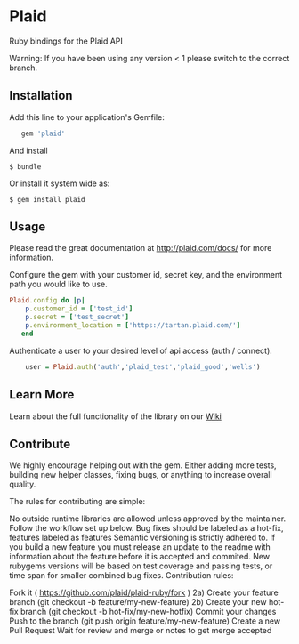 # Plaid

Ruby bindings for the Plaid API

Warning: If you have been using any version < 1 please switch to the correct branch. 

## Installation

Add this line to your application's Gemfile:

```ruby
   gem 'plaid'
```

And install

    $ bundle

Or install it system wide as:

    $ gem install plaid

## Usage

Please read the great documentation at http://plaid.com/docs/ for more information.

Configure the gem with your customer id, secret key, and the environment path you would like to use.

```ruby
Plaid.config do |p|
    p.customer_id = ['test_id']
    p.secret = ['test_secret']
    p.environment_location = ['https://tartan.plaid.com/']
   end
```

Authenticate a user to your desired level of api access (auth / connect).

```ruby
    user = Plaid.auth('auth','plaid_test','plaid_good','wells')
```

## Learn More

Learn about the full functionality of the library on our [Wiki](https://github.com/plaid/plaid-ruby/wiki)

## Contribute

We highly encourage helping out with the gem. Either adding more tests, building new helper classes, fixing bugs, or anything to increase overall quality.

The rules for contributing are simple:

No outside runtime libraries are allowed unless approved by the maintainer.
Follow the workflow set up below. Bug fixes should be labeled as a hot-fix, features labeled as features
Semantic versioning is strictly adhered to.
If you build a new feature you must release an update to the readme with information about the feature before it is accepted and commited.
New rubygems versions will be based on test coverage and passing tests, or time span for smaller combined bug fixes.
Contribution rules:

Fork it ( https://github.com/plaid/plaid-ruby/fork ) 2a) Create your feature branch (git checkout -b feature/my-new-feature) 2b) Create your new hot-fix branch (git checkout -b hot-fix/my-new-hotfix)
Commit your changes
Push to the branch (git push origin feature/my-new-feature)
Create a new Pull Request
Wait for review and merge or notes to get merge accepted
